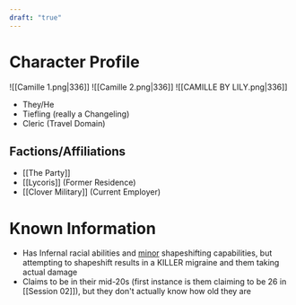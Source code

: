 ```yaml
---
draft: "true"
---
```

# Character Profile
![[Camille 1.png|336]] ![[Camille 2.png|336]]
![[CAMILLE BY LILY.png|336]]
- They/He
- Tiefling (really a Changeling)
- Cleric (Travel Domain)

## Factions/Affiliations
- [[The Party]]
- [[Lycoris]] (Former Residence)
- [[Clover Military]] (Current Employer)

# Known Information
- Has Infernal racial abilities and <u>minor</u> shapeshifting capabilities, but attempting to shapeshift results in a KILLER migraine and them taking actual damage
- Claims to be in their mid-20s (first instance is them claiming to be 26 in [[Session 02]]), but they don't actually know how old they are